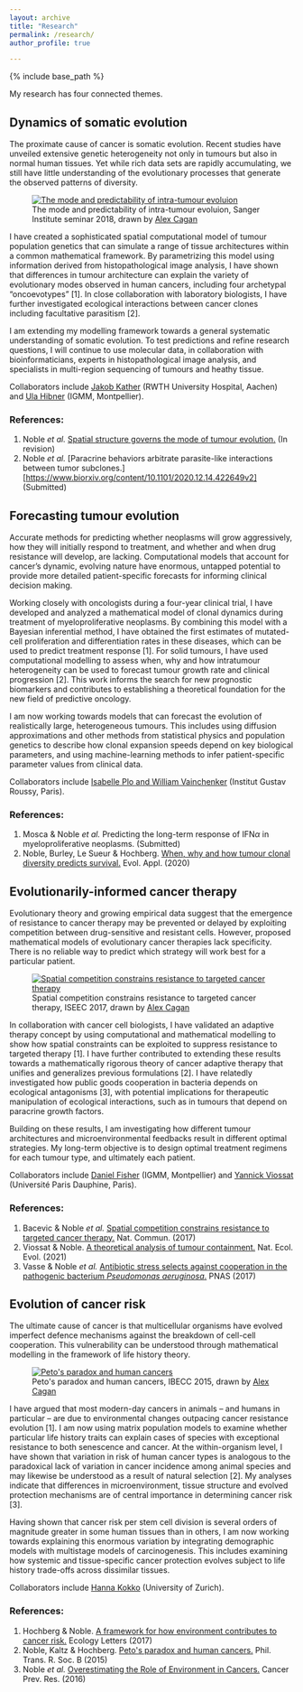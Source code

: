 ```yaml
---
layout: archive
title: "Research"
permalink: /research/
author_profile: true

---
```


{% include base_path %}

My research has four connected themes.

## Dynamics of somatic evolution

The proximate cause of cancer is somatic evolution. 
Recent studies have unveiled extensive genetic heterogeneity not only in tumours but also in normal human tissues. 
Yet while rich data sets are rapidly accumulating, we still have little understanding of the evolutionary processes that generate the observed patterns of diversity.

<figure>
  <a href="/images/Cagan3_Sanger2018.jpg">
  <img src="/images/Cagan3_Sanger2018_small.jpg" alt = "The mode and predictability of intra-tumour evoluion" />
    </a>
  <figcaption>The mode and predictability of intra-tumour evoluion, Sanger Institute seminar 2018, drawn by <a href = "https://twitter.com/ATJCagan">Alex Cagan</a></figcaption>
</figure>

I have created a sophisticated spatial computational model of tumour population genetics that can simulate a range of tissue architectures within a common mathematical framework. 
By parametrizing this model using information derived from histopathological image analysis, I have shown that differences in tumour architecture can explain the variety of evolutionary modes observed in human cancers, including four archetypal “oncoevotypes” [1].
In close collaboration with laboratory biologists, I have further investigated ecological interactions between cancer clones including facultative parasitism [2].

I am extending my modelling framework towards a general systematic understanding of somatic evolution.
To test predictions and refine research questions, I will continue to use molecular data, in collaboration with bioinformaticians, experts in histopathological image analysis, and specialists in multi-region sequencing of tumours and heathy tissue.

Collaborators include [Jakob Kather](https://jnkather.github.io) (RWTH University Hospital, Aachen) and [Ula Hibner](https://www.igmm.cnrs.fr/en/team/vhc-et-cancer/) (IGMM, Montpellier).

### References:

1. Noble *et al.* [Spatial structure governs the mode of tumour evolution.](https://www.biorxiv.org/content/10.1101/586735v1) (In revision)
2. Noble *et al.* [Paracrine behaviors arbitrate parasite-like interactions between tumor subclones.][https://www.biorxiv.org/content/10.1101/2020.12.14.422649v2] (Submitted)

## Forecasting tumour evolution

Accurate methods for predicting whether neoplasms will grow aggressively, how they will initially respond to treatment, and whether and when drug resistance will develop, are lacking. 
Computational models that account for cancer’s dynamic, evolving nature have enormous, untapped potential to provide more detailed patient-specific forecasts for informing clinical decision making.

Working closely with oncologists during a four-year clinical trial, I have developed and analyzed a mathematical model of clonal dynamics during treatment of myeloproliferative neoplasms. 
By combining this model with a Bayesian inferential method, I have obtained the first estimates of mutated-cell proliferation and differentiation rates in these diseases, which can be used to predict treatment response [1]. 
For solid tumours, I have used computational modelling to assess when, why and how intratumour heterogeneity can be used to forecast tumour growth rate and clinical progression [2]. 
This work informs the search for new prognostic biomarkers and contributes to establishing a theoretical foundation for the new field of predictive oncology.

I am now working towards models that can forecast the evolution of realistically large, heterogeneous tumours. 
This includes using diffusion approximations and other methods from statistical physics and population genetics to describe how clonal expansion speeds depend on key biological parameters, and using machine-learning methods to infer patient-specific parameter values from clinical data.

Collaborators include [Isabelle Plo and William Vainchenker](https://www.gustaveroussy.fr/fr/des-cellules-souches-hematopoietiques-aux-megacaryocytes-membres-de-lequipe) (Institut Gustav Roussy, Paris).

### References:

1. Mosca & Noble *et al.* Predicting the long-term response of IFN$\alpha$ in myeloproliferative neoplasms. (Submitted)
2. Noble, Burley, Le Sueur & Hochberg. [When, why and how tumour clonal diversity predicts survival.](https://doi.org/10.1111/eva.13057) Evol. Appl. (2020)

## Evolutionarily-informed cancer therapy

Evolutionary theory and growing empirical data suggest that the emergence of resistance to cancer therapy may be prevented or delayed by exploiting competition between drug-sensitive and resistant cells. 
However, proposed mathematical models of evolutionary cancer therapies lack specificity. 
There is no reliable way to predict which strategy will work best for a particular patient.

<figure>
  <a href="/images/Cagan2_ISEEC2017.jpg">
  <img src="/images/Cagan2_ISEEC2017_small.jpg" alt = "Spatial competition constrains resistance to targeted cancer therapy" />
    </a>
  <figcaption>Spatial competition constrains resistance to targeted cancer therapy, ISEEC 2017, drawn by <a href = "https://twitter.com/ATJCagan">Alex Cagan</a></figcaption>
</figure>

In collaboration with cancer cell biologists, I have validated an adaptive therapy concept by using computational and mathematical modelling to show how spatial constraints can be exploited to suppress resistance to targeted therapy [1].
I have further contributed to extending these results towards a mathematically rigorous theory of cancer adaptive therapy that unifies and generalizes previous formulations [2].
I have relatedly investigated how public goods cooperation in bacteria depends on ecological antagonisms [3], with potential implications for therapeutic manipulation of ecological interactions, such as in tumours that depend on paracrine growth factors.

Building on these results, I am investigating how different tumour architectures and microenvironmental feedbacks result in different optimal strategies. 
My long-term objective is to design optimal treatment regimens for each tumour type, and ultimately each patient.

Collaborators include [Daniel Fisher](http://www.igmm.cnrs.fr/en/team/controle-nucleaire-de-la-proliferation-cellulaire/) (IGMM, Montpellier) and [Yannick Viossat](https://www.ceremade.dauphine.fr/fr/membres/detail-cv/profile/yannick-viossat.html) (Université Paris Dauphine, Paris).

### References:

1. Bacevic & Noble *et al.* [Spatial competition constrains resistance to targeted cancer therapy.](https://www.nature.com/articles/s41467-017-01516-1) Nat. Commun. (2017)
2. Viossat & Noble. [A theoretical analysis of tumour containment.](https://doi.org/10.1038/s41559-021-01428-w) Nat. Ecol. Evol. (2021)
3. Vasse & Noble *et al.* [Antibiotic stress selects against cooperation in the pathogenic bacterium *Pseudomonas aeruginosa*.](https://www.pnas.org/content/114/3/546) PNAS (2017)

## Evolution of cancer risk

The ultimate cause of cancer is that multicellular organisms have evolved imperfect defence mechanisms against the breakdown of cell-cell cooperation. 
This vulnerability can be understood through mathematical modelling in the framework of life history theory.

<figure>
  <a href="/images/Cagan1_IBECC2015.jpg">
  <img src="/images/Cagan1_IBECC2015_small.jpg" alt = "Peto's paradox and human cancers" />
    </a>
  <figcaption>Peto's paradox and human cancers, IBECC 2015, drawn by <a href = "https://twitter.com/ATJCagan">Alex Cagan</a></figcaption>
</figure>

I have argued that most modern-day cancers in animals – and humans in particular – are due to environmental changes outpacing cancer resistance evolution [1]. 
I am now using matrix population models to examine whether particular life history traits can explain cases of species with exceptional resistance to both senescence and cancer. 
At the within-organism level, I have shown that variation in risk of human cancer types is analogous to the paradoxical lack of variation in cancer incidence among animal species and may likewise be understood as a result of natural selection [2]. 
My analyses indicate that differences in microenvironment, tissue structure and evolved protection mechanisms are of central importance in determining cancer risk [3].

Having shown that cancer risk per stem cell division is several orders of magnitude greater in some human tissues than in others, I am now working towards explaining this enormous variation by integrating demographic models with multistage models of carcinogenesis. 
This includes examining how systemic and tissue-specific cancer protection evolves subject to life history trade-offs across dissimilar tissues.

Collaborators include [Hanna Kokko](https://www.ieu.uzh.ch/en/staff/member/kokko_hanna.html) (University of Zurich).

### References:

1. Hochberg & Noble. [A framework for how environment contributes to cancer risk.](https://onlinelibrary.wiley.com/doi/full/10.1111/ele.12726) Ecology Letters (2017)
2. Noble, Kaltz & Hochberg. [Peto's paradox and human cancers.](https://royalsocietypublishing.org/doi/10.1098/rstb.2015.0104) Phil. Trans. R. Soc. B (2015)
3. Noble *et al.* [Overestimating the Role of Environment in Cancers.](https://cancerpreventionresearch.aacrjournals.org/content/9/10/773) Cancer Prev. Res. (2016)
